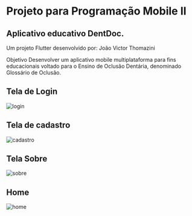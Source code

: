 # Projeto para Programação Mobile II
## Aplicativo educativo DentDoc.

Um projeto Flutter desenvolvido por:
João Victor Thomazini

Objetivo
Desenvolver um aplicativo mobile multiplataforma para fins educacionais voltado para o Ensino de Oclusão Dentária, denominado Glossário de Oclusão.

## Tela de Login
![login](https://github.com/JoaoVictorGT/flutterAppDentDoc/assets/99423294/b3f72a16-8094-4eb7-bd29-8f91d1c744d2)


## Tela de cadastro
![cadastro](https://github.com/JoaoVictorGT/flutterAppDentDoc/assets/99423294/5af2e7f6-f17c-4543-b287-35d4f0b71541)

## Tela Sobre
![sobre](https://github.com/JoaoVictorGT/flutterAppDentDoc/assets/99423294/4d690ef3-0995-4506-a682-67cbb163d8a2)

## Home
![home](https://github.com/JoaoVictorGT/flutterAppDentDoc/assets/99423294/24f7ab56-2f37-4e99-948d-4a4d82b3d562)

